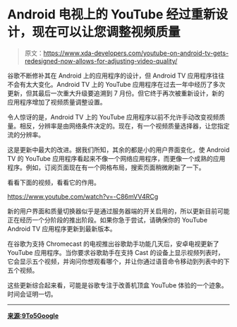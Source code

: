 # Android 电视上的 YouTube 经过重新设计，现在可以让您调整视频质量

> 原文：<https://www.xda-developers.com/youtube-on-android-tv-gets-redesigned-now-allows-for-adjusting-video-quality/>

谷歌不断修补其在 Android 上的应用程序的设计，但 Android TV 应用程序往往不会有太大变化。Android TV 上的 YouTube 应用程序在过去一年中经历了多次更新，但其最后一次重大升级要追溯到 7 月份。但它终于再次被重新设计，新的应用程序增加了视频质量调整设置。

令人惊讶的是，Android TV 上的 YouTube 应用程序以前不允许手动改变视频质量。相反，分辨率是由网络条件决定的。现在，有一个视频质量选择器，让您指定流的分辨率。

这是更新中最大的改进。据我们所知，其余的都是小的用户界面变化，使 Android TV 的 YouTube 应用程序看起来不像一个网络应用程序，而更像一个成熟的应用程序。例如，订阅页面现在有一个网格布局，搜索页面稍微刷新了一下。

看看下面的视频，看看它的作用。

https://www.youtube.com/watch?v=-C86mVV4RCg

新的用户界面和质量切换器似乎是通过服务器端的开关启用的，所以更新目前可能正在经历一个分阶段的推出阶段。如果你急于尝试，请确保你的 YouTube Android TV 应用程序更新到最新版本。

在谷歌为支持 Chromecast 的电视推出谷歌助手功能几天后，安卓电视更新了 YouTube 应用程序。当你要求谷歌助手在支持 Cast 的设备上显示视频列表时，它会显示五个视频，并询问你想观看哪个，并让你通过语音命令移动到列表中的下五个视频。

这些更新综合起来看，可能是谷歌专注于改善机顶盒 YouTube 体验的一个迹象。时间会证明一切。

* * *

[**来源:9To5Google**](https://9to5google.com/2018/02/22/youtube-android-tv-redesign-video-quality/)